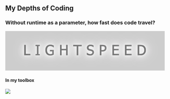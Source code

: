 ## My Depths of Coding 

### Without runtime as a parameter, how fast does code travel?
<a href='https://juanderin.github.io/LightSpeeds/'><img src="readme-imgs/lightspeed.png" height="6%"></a>

#### In my toolbox

 <img src="https://skillicons.dev/icons?i=js,react,redux,ruby,rails,nodejs,expressjs,webpack,html,css,mongodb,postgres,aws,git,&perline=15" />

